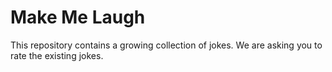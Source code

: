 # Make Me Laugh

This repository contains a growing collection of jokes.
We are asking you to rate the existing jokes. 



